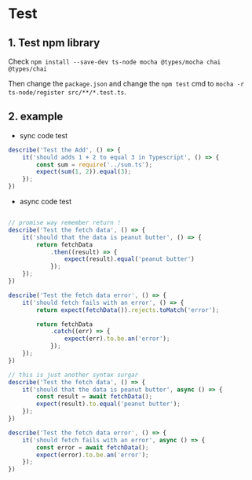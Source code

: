# Test

## 1. Test npm library

Check `npm install --save-dev ts-node mocha @types/mocha chai @types/chai `

Then change the `package.json` and change the `npm test` cmd to `mocha -r ts-node/register src/**/*.test.ts`.

## 2. example

- sync code test

```ts
describe('Test the Add', () => {
    it('should adds 1 + 2 to equal 3 in Typescript', () => {
        const sum = require('../sum.ts');
        expect(sum(1, 2)).equal(3);
    });
})
```

- async code test

```ts

// promise way remember return !
describe('Test the fetch data', () => {
    it('should that the data is peanut butter', () => {
        return fetchData
            .then((result) => {
                expect(result).equal('peanut butter')
            });
    });
})

describe('Test the fetch data error', () => {
    it('should fetch fails with an error', () => {
        return expect(fetchData()).rejects.toMatch('error');

        return fetchData
            .catch((err) => {
                expect(err).to.be.an('error');
            });
    });
})

// this is just another syntax surgar
describe('Test the fetch data', () => {
    it('should that the data is peanut butter', async () => {
        const result = await fetchData();
        expect(result).to.equal('peanut butter');
    });
})

describe('Test the fetch data error', () => {
    it('should fetch fails with an error', async () => {
        const error = await fetchData();
        expect(error).to.be.an('error');
    });
})
```